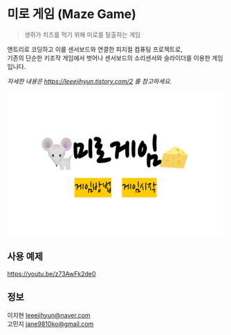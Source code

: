 # 미로 게임 (Maze Game)  
> 생쥐가 치즈를 먹기 위해 미로를 탈출하는 게임  

엔트리로 코딩하고 이를 센서보드와 연결한 피지컬 컴퓨팅 프로젝트로,  
기존의 단순한 키조작 게임에서 벗어나 센서보드의 소리센서와 슬라이더를 이용한 게임입니다.  

_자세한 내용은 https://leeejihyun.tistory.com/2 를 참고하세요._

<center><img src="main.png" width="600" height="334"></center>

## 사용 예제  
https://youtu.be/z73AwFk2de0  

## 정보
이지현 leeejihyun@naver.com  
고민지 jane9810ko@gmail.com  
